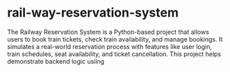 # rail-way-reservation-system
The Railway Reservation System is a Python-based project that allows users to book train tickets, check train availability, and manage bookings. It simulates a real-world reservation process with features like user login, train schedules, seat availability, and ticket cancellation. This project helps demonstrate backend logic usiing 
